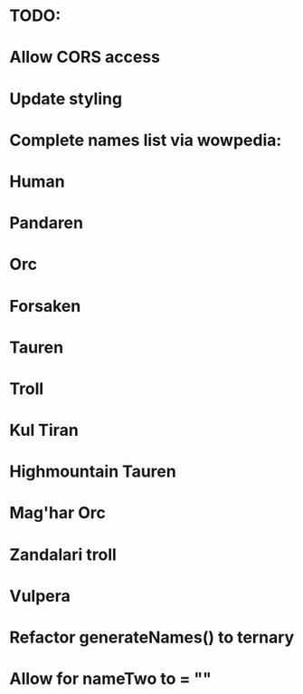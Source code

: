 # TODO: 
# Allow CORS access
# Update styling

# Complete names list via wowpedia:
  # Human
  # Pandaren
  # Orc
  # Forsaken
  # Tauren
  # Troll
  # Kul Tiran
  # Highmountain Tauren
  # Mag'har Orc
  # Zandalari troll
  # Vulpera


# Refactor generateNames() to ternary
# Allow for nameTwo to = ""

